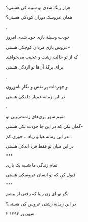 <!-- 
.. title: عروسک
.. slug: aroosak
.. date: 2015-11-30 22:58:29 UTC
.. tags: غزل
.. category: 
.. link: 
.. description: 
.. type: text
-->

هزار رنگ شدی تو شبیه کی هستی؟

همان عروسک دوران کودکی هستی؟

.

خودت وسیلهٔ بازی خود شدی امروز

عروس بازی مردان کوچکی هستی-

که از تو حالت زشت و عجیب می‌خواهند

برای برکهٔ آن‌ها تو اردکی هستی

.

و چهره‌ات پر نقش و نگار ناموزون

در این زمانهٔ غم‌بار دلقکی هستی

.

مقیم شهر پری‌های زشت‌رویی تو

گمان نکن که در این جا خودت تکی هستی-

در این زمانه هیالو زیاد... حوری کم...

در این میان تو فقط فرد اندکی هستی


`***`

تمام زندگی ما شبیه یک بازی

قبول کن که تو انسان عروسکی هستی

`***`

بگو تو ای زن زیبا که رفتی از پیشم

در این زمانهٔ زشتی عروس کی هستی؟

۲ شهریور ۱۳۹۴
